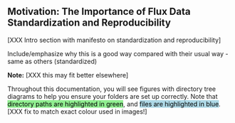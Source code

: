 ## Motivation: The Importance of Flux Data Standardization and Reproducibility

[XXX Intro section with manifesto on standardization and reproducibility]

Include/emphasize why this is a good way compared with their usual way - same as others (standardized)

**Note:** [XXX this may fit better elsewhere]

Throughout this documentation, you will see figures with directory tree diagrams to help you ensure your folders are set up correctly. Note that <mark style="background-color: lightgreen">directory paths are highlighted in green</mark>, and <mark style="background-color: lightblue">files are highlighted in blue</mark>. [XXX fix to match exact colour used in images!]